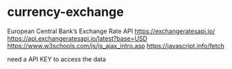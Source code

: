 # currency-exchange

 European Central Bank’s Exchange Rate API
 https://exchangeratesapi.io/
 https://api.exchangeratesapi.io/latest?base=USD
 https://www.w3schools.com/js/js_ajax_intro.asp
 https://javascript.info/fetch


 need a API KEY to access the data